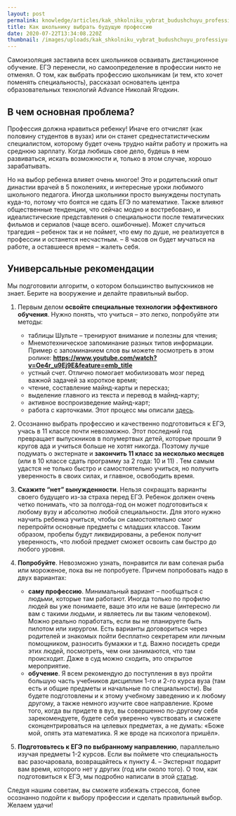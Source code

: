 ```yaml
---
layout: post
permalink: knowledge/articles/kak_shkolniku_vybrat_budushchuyu_professiyu/index.html
title: Как школьнику выбрать будущую профессию
date: 2020-07-22T13:34:08.220Z
thumbnail: /images/uploads/kak_shkolniku_vybrat_budushchuyu_professiyu-01.jpg
---
```

Самоизоляция заставила всех школьников осваивать дистанционное обучение. ЕГЭ перенесли, но самоопределение в профессии никто не отменял. О том, как выбрать профессию школьникам (и тем, кто хочет поменять специальность), рассказал основатель центра образовательных технологий Advance Николай Ягодкин.

## В чем основная проблема?

Профессия должна нравиться ребенку! Иначе его отчислят (как половину студентов в вузах) или он станет среднестатистическим специалистом, которому будет очень трудно найти работу и прожить на среднюю зарплату. Когда любишь свое дело, будешь в нем развиваться, искать возможности и, только в этом случае, хорошо зарабатывать.

Но на выбор ребенка влияет очень многое! Это и родительский опыт династии врачей в 5 поколениях, и интересные уроки любимого школьного педагога. Иногда школьники просто вынуждены поступать куда-то, потому что боятся не сдать ЕГЭ по математике. Также влияют общественные тенденции, что сейчас модно и востребовано, и идеалистические представления о специальности после тематических фильмов и сериалов (чаще всего. ошибочные). Может случиться трагедия – ребенок так и не поймет, что ему по душе, не реализуется в профессии и останется несчастным. – 8 часов он будет мучаться на работе, а оставшееся время – жалеть себя.

## Универсальные рекомендации

Мы подготовили алгоритм, о котором большинство выпускников не знает. Берите на вооружение и делайте правильный выбор.

1. Первым делом **освойте специальные технологии эффективного обучения**. Нужно понять, что учиться – это легко, попробуйте эти методы:

   * таблицы Шульте – тренируют внимание и полезны для чтения;
   * Мнемотехническое запоминание разных типов информации. Пример с запоминанием слов вы можете посмотреть в этом ролике: **<https://www.youtube.com/watch?v=Oe4r_u9Ej9E&feature=emb_title>**
   * устный счет. Отлично помогает мобилизовать мозг перед важной задачей за короткое время;
   * чтение, составление майнд-карты и пересказ;
   * выделение главного из текста и перевод в майнд-карту;
   * активное воспроизведение майнд-карт;
   * работа с карточками. Этот процесс мы описали [здесь](/knowledge/articles/kak_vyuchit_tablicu_umnozheniya/).
2. Осознанно выбрать профессию и качественно подготовиться к ЕГЭ, учась в 11 классе почти невозможно. Этот последний год превращает выпускников в полумертвых детей, которые прошли 9 кругов ада и учиться больше не хотят никогда. Поэтому лучше подумать о экстернате и **закончить 11 класс за несколько месяцев** (или в 10 классе сдать программу за 2 года: 10 и 11) . Тем самым удастся не только быстро и самостоятельно учиться, но получить уверенность в своих силах, и главное, освободить время.
3. **Скажите “нет” вынужденности**. Нельзя сокращать варианты своего будущего из-за страха перед ЕГЭ. Ребенок должен очень четко понимать, что за полгода-год он может подготовиться к любому вузу и абсолютно любой специальности. Для этого нужно научить ребенка учиться, чтобы он самостоятельно смог перепройти основные предметы с младших классов. Таким образом, пробелы будут ликвидированы, а ребенок получит уверенность, что любой предмет сможет освоить сам быстро до любого уровня.
4. **Попробуйте**. Невозможно узнать, понравится ли вам соленая рыба или мороженое, пока вы не попробуете. Причем попробовать надо в двух вариантах:

   * **саму профессию**. Минимальный вариант – пообщаться с людьми, которые там работают. Иногда только по профилю людей вы уже понимаете, ваше это или не ваше (интересно ли вам с такими людьми, и являетесь ли вы таким человеком).\
     Можно реально поработать, если вы не планируете быть пилотом или хирургом. Есть варианты договориться через родителей и знакомых пойти бесплатно секретарем или личным помощником, разносить бумажки и т.д. Важно посидеть среди этих людей, посмотреть, чем они занимаются, что там происходит. Даже в суд можно сходить, это открытое мероприятие.
   * **обучение**. Я всем рекомендую до поступления в вуз пройти большую часть учебников дисциплин 1-го и 2-го курса вуза (там есть и общие предметы и начальные по специальности). Вы будете подготовлены и к этому учебному заведению и к любому другому, а также немного изучите свое направление. Кроме того, когда вы придете в вуз, вы совершенно по-другому себя зарекомендуете, будете себя уверенно чувствовать и сможете сконцентрироваться на целевых предметах, а не думать: «Боже мой, опять эта математика. Я же вроде на психолога пришёл».
5. **Подготовьтесь к ЕГЭ по выбранному направлению**, параллельно изучая предметы 1-2 курсов. Если вы поймете что специальность вас разочаровала, возвращайтесь к пункту 4. – Экстернат подарит вам время, которого нет у других (год или около того). О том, как подготовиться к ЕГЭ, мы подробно написали в этой [статье](/knowledge/articles/kak_podgotovitsya_k_ege_bez_peregruzok/).

Следуя нашим советам, вы сможете избежать стрессов, более осознанно подойти к выбору профессии и сделать правильный выбор. Желаем удачи!
